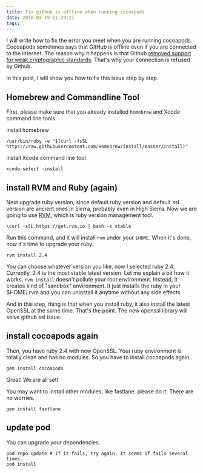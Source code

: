 ```yaml
---
title: Fix github is offline when running cocoapods
date: 2018-03-19 11:29:21
tags:
---
```


I will write how to fix the error you meet when you are running cocoapods.
Cocoapods sometimes says that GitHub is offline even if you are connected to the internet.
The reason why it happens is that Github [removed support for weak cryptographic standards](https://blog.github.com/2018-02-23-weak-cryptographic-standards-removed/). That's why your connection is refused by Github.

In this post, I will show you how to fix this issue step by step.

<!-- more -->

## Homebrew and Commandline Tool

First, please make sure that you already installed `homebrew` and Xcode command line tools.

install homebrew

    /usr/bin/ruby -e "$(curl -fsSL https://raw.githubusercontent.com/Homebrew/install/master/install)"

install Xcode command line tool

    xcode-select -install

## install RVM and Ruby (again)

Next upgrade ruby version, since default ruby version and default ssl version are ancient ones in Sierra, probably even in High Sierra.
Now we are going to use [RVM](https://rvm.io), which is ruby version management tool.

    \curl -sSL https://get.rvm.io | bash -s stable

Run this command, and it will install `rvm` under your `$HOME`. When it's done, now it's time to upgrade your ruby.

    rvm install 2.4

You can choose whatever version you like, now I selected ruby 2.4. Currently, 2.4 is the most stable latest version.
Let me explain a bit how it works. `rvm install` doesn't pollute your root environment. Instead, it creates kind of "sandbox" environment. It just installs the ruby in your $HOME/.rvm and you can uninstall it anytime without any side effects.

And in this step, thing is that when you install ruby, it also install the latest OpenSSL at the same time. That's the point.
The new openssl library will solve github ssl issue.

## install cocoapods again

Then, you have ruby 2.4 with new OpenSSL. Your ruby environment is totally clean and has no modules. So you have to install cocoapods again.

    gem install cocoapods

Great! We are all set!

You may want to install other modules, like fastlane. please do it. There are no worries.

    gem install fastlane

## update pod

You can upgrade your dependencies.

    pod repo update # if it fails, try again. It seems if fails several times.
    pod install
